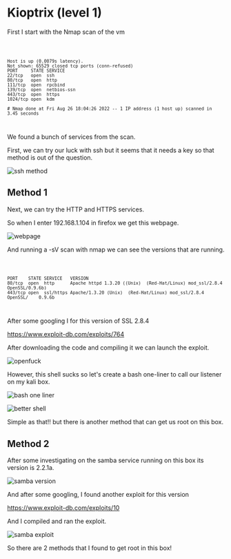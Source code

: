 <h1>Kioptrix (level 1)</h1>


<p>First I start with the Nmap scan of the vm</p>

<code>

    Host is up (0.0079s latency).
    Not shown: 65529 closed tcp ports (conn-refused)
    PORT     STATE SERVICE
    22/tcp   open  ssh
    80/tcp   open  http
    111/tcp  open  rpcbind
    139/tcp  open  netbios-ssn
    443/tcp  open  https
    1024/tcp open  kdm

    # Nmap done at Fri Aug 26 18:04:26 2022 -- 1 IP address (1 host up) scanned in 3.45 seconds
    
</code>


We found a bunch of services from the scan.

First, we can try our luck with ssh but it seems that it needs a key so that method is out of the question.

![ssh method](https://imgur.com/0kDysmh.png)

<h2>Method 1</h2>

Next, we can try the HTTP and HTTPS services.

So when I enter 192.168.1.104 in firefox we get this webpage.

![webpage](https://imgur.com/5Xzen0D.png)

And running a -sV scan with nmap we can see the versions that are running.

<code>


    PORT    STATE SERVICE   VERSION
    80/tcp  open  http      Apache httpd 1.3.20 ((Unix)  (Red-Hat/Linux) mod_ssl/2.8.4  OpenSSL/0.9.6b)
    443/tcp open  ssl/https Apache/1.3.20 (Unix)  (Red-Hat/Linux) mod_ssl/2.8.4 OpenSSL/    0.9.6b


</code>

After some googling I for this version of SSL 2.8.4

https://www.exploit-db.com/exploits/764

After downloading the code and compiling it we can launch the exploit.

![openfuck](https://imgur.com/96eP3Mj.png)

However, this shell sucks so let's create a bash one-liner to call our listener on my kali box.

![bash one liner](https://imgur.com/Zasf6VV.png)


![better shell](https://imgur.com/L9DTvEt.png)

Simple as that!! but there is another method that can get us root on this box.

<h2>Method 2</h2>

After some investigating on the samba service running on this box its version is 2.2.1a.

![samba version](https://imgur.com/8olD83Y.png)

And after some googling, I found another exploit for this version

https://www.exploit-db.com/exploits/10

And I compiled and ran the exploit.

![samba exploit](https://imgur.com/I8K2pv7.png)

So there are 2 methods that I found to get root in this box!